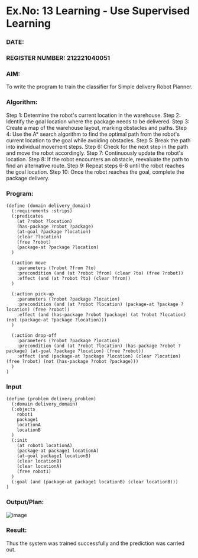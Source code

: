 # Ex.No: 13 Learning - Use Supervised Learning
### DATE:                                                                            
### REGISTER NUMBER: 212221040051
### AIM: 
To write the program to train the classifier for Simple delivery Robot Planner.
###  Algorithm:
Step 1: Determine the robot's current location in the warehouse.
Step 2: Identify the goal location where the package needs to be delivered.
Step 3: Create a map of the warehouse layout, marking obstacles and paths.
Step 4: Use the A* search algorithm to find the optimal path from the robot's current location to the goal while avoiding obstacles.
Step 5: Break the path into individual movement steps.
Step 6: Check for the next step in the path and move the robot accordingly.
Step 7: Continuously update the robot's location.
Step 8: If the robot encounters an obstacle, reevaluate the path to find an alternative route.
Step 9: Repeat steps 6-8 until the robot reaches the goal location.
Step 10: Once the robot reaches the goal, complete the package delivery. <br>
### Program:
```
(define (domain delivery_domain)
  (:requirements :strips)
  (:predicates
    (at ?robot ?location)
    (has-package ?robot ?package)
    (at-goal ?package ?location)
    (clear ?location)
    (free ?robot)
    (package-at ?package ?location)
  )
  
  (:action move
    :parameters (?robot ?from ?to)
    :precondition (and (at ?robot ?from) (clear ?to) (free ?robot))
    :effect (and (at ?robot ?to) (clear ?from))
  )

  (:action pick-up
    :parameters (?robot ?package ?location)
    :precondition (and (at ?robot ?location) (package-at ?package ?location) (free ?robot))
    :effect (and (has-package ?robot ?package) (at ?robot ?location) (not (package-at ?package ?location)))
  )

  (:action drop-off
    :parameters (?robot ?package ?location)
    :precondition (and (at ?robot ?location) (has-package ?robot ?package) (at-goal ?package ?location) (free ?robot))
    :effect (and (package-at ?package ?location) (clear ?location) (free ?robot) (not (has-package ?robot ?package)))
  )
)

```
### Input 
```
(define (problem delivery_problem)
  (:domain delivery_domain)
  (:objects
    robot1
    package1
    locationA
    locationB
  )
  (:init
    (at robot1 locationA)
    (package-at package1 locationA)
    (at-goal package1 locationB)
    (clear locationB)
    (clear locationA)
    (free robot1)
  )
  (:goal (and (package-at package1 locationB) (clear locationB)))
)

```
### Output/Plan:

![image](https://github.com/HariHaranLK/AI_Lab_2023-24/assets/132996089/68eda73c-9e8d-4c9f-be6e-25d8be253dab)

### Result:
Thus the system was trained successfully and the prediction was carried out.
